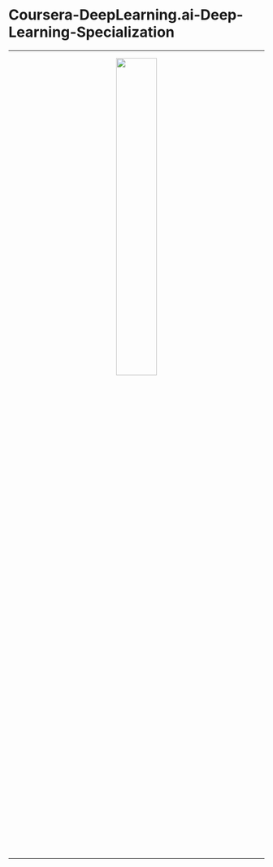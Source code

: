 # Coursera-DeepLearning.ai-Deep-Learning-Specialization

----------------------------------------------------------------------------------------
<p align="center"><img width="40%" src="https://drlux.github.io/deeplearningai/logo.png" /></p>

-------------------------------------------------------------------------------------------
